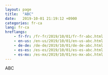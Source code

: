 ```yaml
---
layout: page
title:  "ABC"
date:   2019-10-01 21:19:12 +0900
categories: fr-ca
lang: fr-ca
hreflangs:
    - fr-fr: /fr-fr/2019/10/01/fr-fr-abc.html
    - en-us: /en-us/2019/10/01/en-us-abc.html
    - de-de: /de-de/2019/10/01/de-de-abc.html
    - es-es: /es-es/2019/10/01/es-es-abc.html
    - es-mx: /es-mx/2019/10/01/es-mx-abc.html
---
```

ABC
